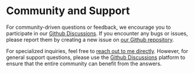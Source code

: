 # Community and Support

For community-driven questions or feedback, we encourage you to participate in our <a href="https://github.com/br-g/openf1/discussions" target="_blank">Github Discussions</a>. If you encounter any bugs or issues, please report them by creating a new issue on <a href="https://github.com/br-g/openf1/issues" target="_blank">our Github repository</a>.

For specialized inquiries, feel free to <a href="https://tally.so/r/wQWZdp" target="_blank">reach out to me directly</a>. However, for general support questions, please use the <a href="https://github.com/br-g/openf1/discussions" target="_blank">Github Discussions</a> platform to ensure that the entire community can benefit from the answers.
